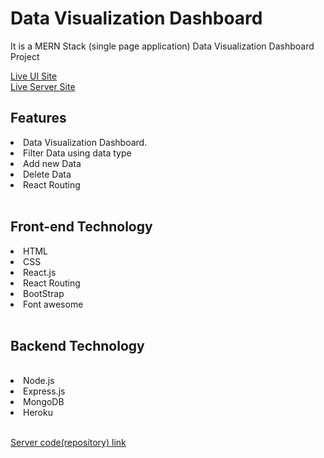 <h1><b>Data Visualization Dashboard</b></h1>

<p>It is a MERN Stack (single page application) Data Visualization Dashboard Project</p>
<a href="https://data-visualization-dashboard-client.netlify.app/">Live UI Site</a><br>
<a href="https://peaceful-plains-79276.herokuapp.com/">Live Server Site</a>
<br>
<h2>Features</h2>
<li>Data Visualization Dashboard.</li>
<li>Filter Data using data type</li>
<li>Add new Data</li>
<li>Delete Data</li>
<li>React Routing</li>


<br>
<h2>Front-end Technology</h2>
<li>HTML</li>
<li>CSS</li>
<li>React.js</li>
<li>React Routing</li>
<li>BootStrap</li>
<li>Font awesome</li>
<br>

<h2>Backend Technology</h2><br>
<li>Node.js</li>
<li>Express.js</li>
<li>MongoDB</li>
<li>Heroku</li>
<br>

<a href="https://github.com/Shahman-Riaz/data-visualization-server-site">Server code(repository) link</a>

